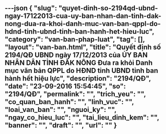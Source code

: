---json
{
    "slug": "quyet-dinh-so-2194qd-ubnd-ngay-17122013-cua-uy-ban-nhan-dan-tinh-dak-nong-dua-ra-khoi-danh-muc-van-ban-qppl-do-hdnd-tinh-ubnd-tinh-ban-hanh-het-hieu-luc",
    "category": "van-ban-phap-luat",
    "tag": [],
    "layout": "van-ban.html",
    "title": "Quyết định số 2194/QĐ UBND ngày 17/12/2013 của ỦY BAN NHÂN DÂN TỈNH ĐĂK NÔNG Đưa ra khỏi Danh mục văn bản QPPL do HĐND tỉnh UBND tỉnh ban hành hết hiệu lực",
    "description": "2194/QĐ",
    "date": "23-09-2016 15:54:45",
    "so": "2194/QĐ",
    "permalink": "",
    "trich_yeu": "",
    "co_quan_ban_hanh": "",
    "linh_vuc": "",
    "loai_van_ban": "",
    "nguoi_ky": "",
    "ngay_co_hieu_luc": "",
    "tai_lieu_dinh_kem": "",
    "banner": "",
    "draft": "",
    "url": ""
}
---

